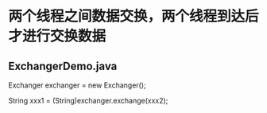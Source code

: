 # 两个线程之间数据交换，两个线程到达后才进行交换数据

## ExchangerDemo.java

Exchanger exchanger = new Exchanger();

String xxx1 = (String)exchanger.exchange(xxx2);